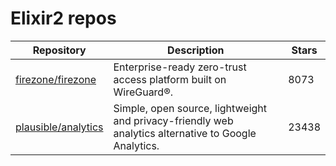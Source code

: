 # Elixir2 repos

| Repository                                                    | Description                                                                                          | Stars |
| ------------------------------------------------------------- | ---------------------------------------------------------------------------------------------------- | ----- |
| [firezone/firezone](https://github.com/firezone/firezone)     | Enterprise-ready zero-trust access platform built on WireGuard®.                                     | 8073  |
| [plausible/analytics](https://github.com/plausible/analytics) | Simple, open source, lightweight and privacy-friendly web analytics alternative to Google Analytics. | 23438 |
